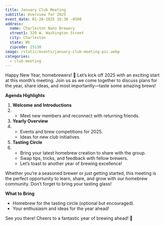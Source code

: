 ```yaml
---
title: January Club Meeting
subtitle: Overview for 2025
event_date: 01-28-2025 18:30 -0500
address:
  name: Charleston Nano Brewery
  street1: 320 W. Washington Street
  city: Charleston
  state: WV
  zipcode: 25130
image: /static/events/january-club-meeting-pic.webp
categories:
  - club-meeting
---
```

Happy New Year, homebrewers! 🍻 Let’s kick off 2025 with an exciting start at this month’s meeting. Join us as we come together to discuss plans for the year, share ideas, and most importantly—taste some amazing brews!

**Agenda Highlights**

1. **Welcome and Introductions**
2. * Meet new members and reconnect with returning friends.
3. **Yearly Overview**
4. * Events and brew competitions for 2025.
   * Ideas for new club initiatives.
5. **Tasting Circle**
6. * Bring your latest homebrew creation to share with the group.
   * Swap tips, tricks, and feedback with fellow brewers.
   * Let’s toast to another year of brewing excellence!

Whether you’re a seasoned brewer or just getting started, this meeting is the perfect opportunity to learn, share, and grow with our homebrew community. Don’t forget to bring your tasting glass!

**What to Bring**

* Homebrew for the tasting circle (optional but encouraged).
* Your enthusiasm and ideas for the year ahead!

See you there! Cheers to a fantastic year of brewing ahead! 🍺